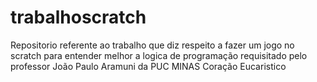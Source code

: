 # trabalhoscratch
Repositorio referente ao trabalho que diz respeito a fazer um jogo no scratch para entender melhor a logica de programação requisitado pelo professor João Paulo Aramuni da PUC MINAS Coração Eucaristico
